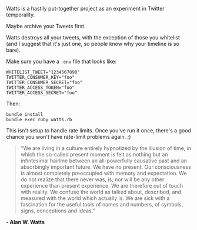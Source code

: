 Watts is a hastily put-together project as an experiment in Twitter temporality.

Maybe archive your Tweets first.

Watts destroys all your tweets, with the exception of those you whitelist (and I suggest that it's just one, so people know why your timeline is so bare).

Make sure you have a `.env` file that looks like:

```
WHITELIST_TWEET="1234567890"
TWITTER_CONSUMER_KEY="foo"
TWITTER_CONSUMER_SECRET="foo"
TWITTER_ACCESS_TOKEN="foo"
TWITTER_ACCESS_SECRET="foo"
```

Then:

```
bundle install
bundle exec ruby watts.rb
```

This isn't setup to handle rate limits. Once you've run it once, there's a good chance you won't have rate-limit problems again. ;)

> "We are living in a culture entirely hypnotized by the illusion of time, in which the so-called present moment is felt as nothing but an infintesimal hairline between an all-powerfully causative past and an absorbingly important future. We have no present. Our consciousness is almost completely preoccupied with memory and expectation. We do not realize that there never was, is, nor will be any other experience than present experience. We are therefore out of touch with reality. We confuse the world as talked about, described, and measured with the world which actually is. We are sick with a fascination for the useful tools of names and numbers, of symbols, signs, conceptions and ideas."

**- Alan W. Watts**
